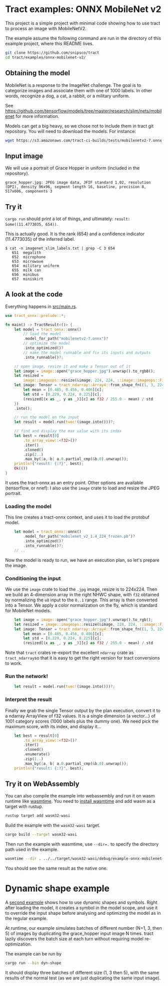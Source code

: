 # Tract examples: ONNX MobileNet v2

This project is a simple project with minimal code showing how to use tract to
process an image with MobileNetV2.

The example assume the following command are run in the directory of this
example project, where this README lives.

```sh
git clone https://github.com/snipsco/tract
cd tract/examples/onnx-mobilenet-v2/
```

## Obtaining the model 

MobileNet is a response to the ImageNet challenge. The goal is to categorize
images and associate them with one of 1000 labels. In other words, recognize a
dog, a cat, a rabbit, or a military uniform.

See https://github.com/tensorflow/models/tree/master/research/slim/nets/mobilenet for more information.

Models can get a big heavy, so we chose not to include them in tract git repository. 
You will need to download the models. For instance:

```sh
wget https://s3.amazonaws.com/tract-ci-builds/tests/mobilenetv2-7.onnx 
```

## Input image

We will use a portrait of Grace Hopper in uniform (included in the repository).

```
grace_hopper.jpg: JPEG image data, JFIF standard 1.02, resolution (DPI), density 96x96, segment length 16, baseline, precision 8, 517x606, components 3
```

## Try it

`cargo run` should print a lot of things, and ultimately: `result: Some((11.4773035, 654))`.

This is actually good. It is the rank (654) and a confidence indicator (11.4773035)
of the inferred label.

```
$ cat -n imagenet_slim_labels.txt | grep -C 3 654
   651  megalith
   652  microphone
   653  microwave
   654  military uniform
   655  milk can
   656  minibus
   657  miniskirt
```

## A look at the code

Everything happens in [src/main.rs](src/main.rs).


```rust
use tract_onnx::prelude::*;

fn main() -> TractResult<()> {
    let model = tract_onnx::onnx()
        // load the model
        .model_for_path("mobilenetv2-7.onnx")?
        // optimize the model
        .into_optimized()?
        // make the model runnable and fix its inputs and outputs
        .into_runnable()?;

    // open image, resize it and make a Tensor out of it
    let image = image::open("grace_hopper.jpg").unwrap().to_rgb8();
    let resized =
        image::imageops::resize(&image, 224, 224, ::image::imageops::FilterType::Triangle);
    let image: Tensor = tract_ndarray::Array4::from_shape_fn((1, 3, 224, 224), |(_, c, y, x)| {
        let mean = [0.485, 0.456, 0.406][c];
        let std = [0.229, 0.224, 0.225][c];
        (resized[(x as _, y as _)][c] as f32 / 255.0 - mean) / std
    })
    .into();

    // run the model on the input
    let result = model.run(tvec!(image.into()))?;

    // find and display the max value with its index
    let best = result[0]
        .to_array_view::<f32>()?
        .iter()
        .cloned()
        .zip(2..)
        .max_by(|a, b| a.0.partial_cmp(&b.0).unwrap());
    println!("result: {:?}", best);
    Ok(())
}
```

It uses the tract-onnx as an entry point. Other options are available (tensorflow, or nnef):
I also use the `image` crate to load and resize the JPEG portrait.

### Loading the model

This line creates a tract-onnx context, and uses it to load the protobuf
model.

```rust
    let model = tract_onnx::onnx()
        .model_for_path("mobilenet_v2_1.4_224_frozen.pb")?
        .into_optimized()?
        .into_runnable()?;
    // ..
```

Now the model is ready to run, we have an execution plan, so let's prepare the
image.

### Conditioning the input

We use the `image` crate to load the `.jpg` image, resize is to 224x224. Then
we build an 4-dimension array in the right NHWC shape, with `f32` obtained by
normalizing the `u8` input to the `0..1` range. This array is then converted
into a Tensor. We apply a color normalization on the fly, which is standard for
MobileNet models.

```rust
    let image = image::open("grace_hopper.jpg").unwrap().to_rgb();
    let resized = image::imageops::resize(&image, 224, 224, ::image::FilterType::Triangle);
    let image: Tensor = tract_ndarray::Array4::from_shape_fn((1, 3, 224, 224), |(_, c, y, x)| {
        let mean = [0.485, 0.456, 0.406][c];
        let std = [0.229, 0.224, 0.225][c];
        (resized[(x as _, y as _)][c] as f32 / 255.0 - mean) / std
```

Note that `tract` crates re-export the excellent `ndarray` crate as `tract_ndarray`so that 
it is easy to get the right version for tract conversions to work.

### Run the network!

```rust
    let result = model.run(tvec!(image.into()))?;
```

### Interpret the result

Finally we grab the single Tensor output by the plan execution, convert it to a
ndarray ArrayView of f32 values. It is a single dimension (a vector...) of 1001
category scores (1000 labels plus the dummy one). We need pick the maximum
score, with its index, and display it...

```rust
    let best = result[0]
        .to_array_view::<f32>()?
        .iter()
        .cloned()
        .enumerate()
        .zip(1..)
        .max_by(|a, b| a.0.partial_cmp(&b.0).unwrap());
    println!("result: {:?}", best);
```

## Try it on WebAssembly

You can also compile the example into webassembly and run it on wasm runtime like [wasmtime](https://github.com/bytecodealliance/wasmtime).
You need to [install wasmtime](https://docs.wasmtime.dev/cli-install.html) and add wasm as a target with rustup.

```sh
rustup target add wasm32-wasi
```

Build the example with the `wasm32-wasi` target.

```sh
cargo build --target wasm32-wasi
```

Then run the example with wasmtime, use `--dir=.` to specify the directory path used in the example.

```sh
wasmtime --dir . ../../target/wasm32-wasi/debug/example-onnx-mobilenet-v2.wasm
```

You should see the same result as the native one.

# Dynamic shape example

A [second example](src/bin/dyn-shape.rs) shows how to use dynamic shapes and symbols. Right after loading the model, it creates a symbol in the model scope, and use it to override
the input shape before analysing and optimizing the model as in the regular example.

At runtime, our example simulates batches of different number (N=1, 3, then 5) of images by duplicating the grace_hopper input image N times. tract lazily discovers the batch size
at each turn without requiring model re-optimization.

The example can be run by

```sh
cargo run --bin dyn-shape
```

It should display three batches of different size (1, 3 then 5), with the same results of the normal test (as we are just duplicating the same input image).

